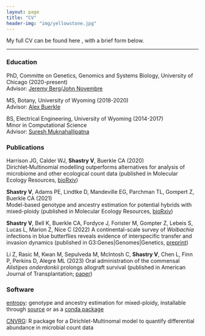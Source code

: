 ```yaml
---
layout: page
title: "CV"
header-img: "img/yellowstone.jpg"
---
```


My full CV can be found here <a href="/docs/CV_vshastry-2.pdf" target="_blank"><i class="fa fa-file-text fa-md"></i></a>, with a brief form below.   

___

### Education  

PhD, Committe on Genetics, Genomics and Systems Biology, University of Chicago (2020-present)  
Advisor: [Jeremy Berg](http://jjbpopgen.org)/[John Novembre](http://jnpopgen.org)

MS, Botany, University of Wyoming (2018-2020)  
Advisor: [Alex Buerkle](http://uwyo.edu/buerkle)

BS, Electrical Engineering, University of Wyoming (2014-2017)  
Minor in Computational Science  
Advisor: [Suresh Muknahallipatna](http://www.uwyo.edu/electrical/faculty-staff/suresh-muknahallipatna/)

### Publications

Harrison JG, Calder WJ, __Shastry V__, Buerkle CA (2020)  
Dirichlet‐Multinomial modelling outperforms alternatives for analysis of microbiome and other ecological count data (published in Molecular Ecology Resources, [bioRxiv](https://www.biorxiv.org/content/10.1101/711317v3))

__Shastry V__, Adams PE, Lindtke D, Mandeville EG, Parchman TL, Gompert Z, Buerkle CA (2021)  
Model-based genotype and ancestry estimation for potential hybrids with mixed-ploidy (published in Molecular Ecology Resources, [bioRxiv](https://www.biorxiv.org/content/10.1101/2020.07.31.231514v2))

__Shastry V__, Bell K, Buerkle CA, Fordyce J, Forister M, Gompter Z, Lebeis S, Lucas L, Marion Z, Nice C (2022)
A continental-scale survey of _Wolbachia_ infections in blue butterflies reveals evidence of interspecific transfer and invasion dynamics (published in G3:Genes|Genomes|Genetics, [preprint](https://www.authorea.com/doi/full/10.22541/au.164703040.01856976/v1))

Li Z, Rasic M, Kwan M, Sepulveda M, McIntosh C, __Shastry V__, Chen L, Finn P, Perkins D, Alegre ML (2023)
Oral administration of the commensal _Alistipes onderdonkii_ prolongs allograft survival (published in American Journal of Transplantation; [paper](https://doi.org/10.1016/j.ajt.2022.11.011))

### Software

[entropy](https://bitbucket.org/buerklelab/mixedploidy-entropy/src/master/): genotype and ancestry estimation for mixed-ploidy, installable through [source](https://bitbucket.org/buerklelab/mixedploidy-entropy/src/master/) or as a [conda package](https://anaconda.org/bioconda/popgen-entropy)

[CNVRG](https://rdrr.io/github/JHarrisonEcoEvo/CNVRG/): R package for a Dirichlet-Multinomal model to quantify differential abundance in microbial count data
